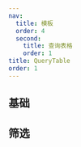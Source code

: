 ```yaml
---
nav:
  title: 模板
  order: 4
  second:
    title: 查询表格
    order: 1
title: QueryTable
order: 1
---
```


## 基础

<code src="./querytable.tsx" ></code>

## 筛选

<code src="./querytablefilters.tsx" ></code>
